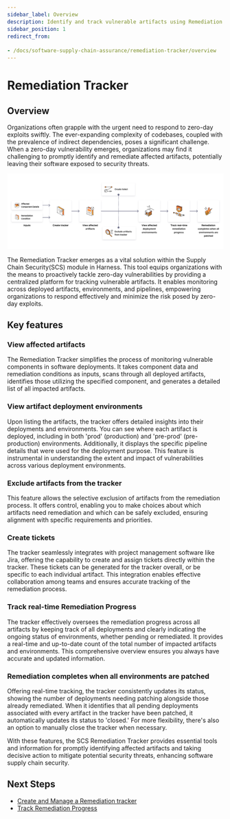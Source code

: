```yaml
---
sidebar_label: Overview
description: Identify and track vulnerable artifacts using Remediation tracker.
sidebar_position: 1
redirect_from:

- /docs/software-supply-chain-assurance/remediation-tracker/overview
---
```


# Remediation Tracker

## Overview
Organizations often grapple with the urgent need to respond to zero-day exploits swiftly. The ever-expanding complexity of codebases, coupled with the prevalence of indirect dependencies, poses a significant challenge. When a zero-day vulnerability emerges, organizations may find it challenging to promptly identify and remediate affected artifacts, potentially leaving their software exposed to security threats.


![Overview of Remediation Tracker](./static/overview-remediation-tracker.png "Overview of Remediation Tracker")


The Remediation Tracker emerges as a vital solution within the Supply Chain Security(SCS) module in Harness. This tool equips organizations with the means to proactively tackle zero-day vulnerabilities by providing a centralized platform for tracking vulnerable artifacts. It enables monitoring across deployed artifacts, environments, and pipelines, empowering organizations to respond effectively and minimize the risk posed by zero-day exploits.


## Key features


### View affected artifacts

The Remediation Tracker simplifies the process of monitoring vulnerable components in software deployments. It takes component data and remediation conditions as inputs, scans through all deployed artifacts, identifies those utilizing the specified component, and generates a detailed list of all impacted artifacts.


### View artifact deployment environments

Upon listing the artifacts, the tracker offers detailed insights into their deployments and environments. You can see where each artifact is deployed, including in both 'prod' (production) and 'pre-prod' (pre-production) environments. Additionally, it displays the specific pipeline details that were used for the deployment purpose. This feature is instrumental in understanding the extent and impact of vulnerabilities across various deployment environments.


### Exclude artifacts from the tracker

This feature allows the selective exclusion of artifacts from the remediation process. It offers control, enabling you to make choices about which artifacts need remediation and which can be safely excluded, ensuring alignment with specific requirements and priorities.


### Create tickets

The tracker seamlessly integrates with project management software like Jira, offering the capability to create and assign tickets directly within the tracker. These tickets can be generated for the tracker overall, or be specific to each individual artifact. This integration enables effective collaboration among teams and ensures accurate tracking of the remediation process.


### Track real-time Remediation Progress

The tracker effectively oversees the remediation progress across all artifacts by keeping track of all deployments and clearly indicating the ongoing status of environments, whether pending or remediated. It provides a real-time and up-to-date count of the total number of impacted artifacts and environments. This comprehensive overview ensures you always have accurate and updated information.


### Remediation completes when all environments are patched

Offering real-time tracking, the tracker consistently updates its status, showing the number of deployments needing patching alongside those already remediated. When it identifies that all pending deployments associated with every artifact in the tracker have been patched, it automatically updates its status to 'closed.' For more flexibility, there's also an option to manually close the tracker when necessary.

With these features, the SCS Remediation Tracker provides essential tools and information for promptly identifying affected artifacts and taking decisive action to mitigate potential security threats, enhancing software supply chain security.


## Next Steps

* [Create and Manage a Remediation tracker](./create-remediation-tracker)
* [Track Remediation Progress](./track-remediation-progress)